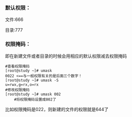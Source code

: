 ### 默认权限：

文件:666

目录:777

### 权限掩码：

即在新建文件或者目录的时候会用相应的默认权限减去权限掩码

```
#查看权限掩码
[root@study ~]# umask
0022 <==与一般权限有关的是后面三个数字！
[root@study ~]# umask -S
u=rwx,g=rx,o=rx
#修改权限掩码
[root@study ~]# umask 002    #将权限掩码设置成002了
```

比如权限掩码是022，则新建的文件的权限就是644了



